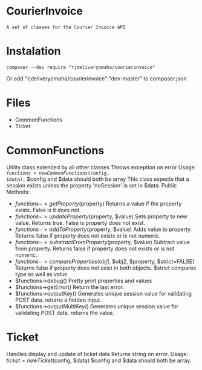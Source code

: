# CourierInvoice
    A set of classes for the Courier Invoice API
# Instalation
    composer --dev require "rjdeliveryomaha/courierinvoice"
  Or add "rjdeliveryomaha/courierinvoice":"dev-master" to composer.json
# Files
  - CommonFunctions
  - Ticket

# CommonFunctions
  Utility class extended by all other classes
  Throws exception on error
  Usage: <code>$functions = new CommonFunctions($config, $data);</code>
  $config and $data should both be array
  This class expects that a session exists unless the property 'noSession' is set in $data.
  Public Methods:
  - $functions->getProperty($property)
    Returns a value if the property exists. False is it does not.
  - $functions->updateProperty($property, $value)
    Sets property to new value. Returns true. False is property does not exist.
  - $functions->addToProperty($property, $value)
    Adds value to property. Returns false if property does not exists or is not numeric.
  - $functions->substractFromProperty($property, $value)
    Subtract value from property. Returns false if property does not exists or is not numeric.
  - $functions->compareProperties($obj1, $obj2, $property, $strict=FALSE)
    Returns false if property does not exist in both objects. $strict compares type as well as value.
  - $functions->debug()
    Pretty print properties and values
  - $functions->getError()
    Return the last error.
  - $functions->outputKey()
    Generates unique session value for validating POST data. returns a hidden input.
  - $functions->outputMultiKey()
    Generates unique session value for validating POST data. returns the value.

# Ticket
  Handles display and update of ticket data
  Returns string on error.
  Usage: $ticket = new Ticket($config, $data)
  $config and $data should both be array.

